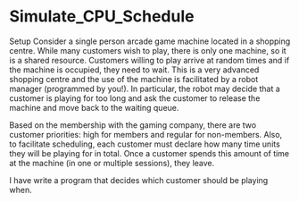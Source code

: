 # Simulate_CPU_Schedule

Setup
Consider a single person arcade game machine located in a shopping centre. While many customers wish to play, there is only one machine, so it is a shared resource. Customers willing to play arrive at random times and if the machine is occupied, they need to wait. This is a very advanced shopping centre and the use of the machine is facilitated by a robot manager (programmed by you!). In particular, the robot may decide that a customer is playing for too long and ask the customer to release the machine and move back to the waiting queue.

Based on the membership with the gaming company, there are two customer priorities: high for members and regular for non-members. Also, to facilitate scheduling, each customer must declare how many time units they will be playing for in total. Once a customer spends this amount of time at the machine (in one or multiple sessions), they leave.

I have write a program that decides which customer should be playing when.
